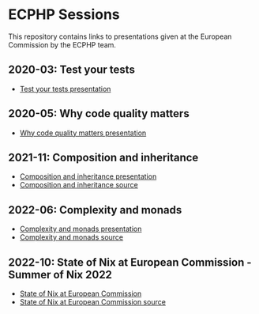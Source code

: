 # ECPHP Sessions

This repository contains links to presentations given at the European Commission by the ECPHP team.

## 2020-03: Test your tests

* [Test your tests presentation][Test your tests]

## 2020-05: Why code quality matters

* [Why code quality matters presentation][Why code quality matters]

## 2021-11: Composition and inheritance

* [Composition and inheritance presentation][Composition and inheritance]
* [Composition and inheritance source][Composition and inheritance source]

## 2022-06: Complexity and monads

* [Complexity and monads presentation][Complexity and monads]
* [Complexity and monads source][Complexity and monads source]

## 2022-10: State of Nix at European Commission - Summer of Nix 2022

* [State of Nix at European Commission][State of Nix at European Commission]
* [State of Nix at European Commission source][State of Nix at European Commission source]

[Test your tests]: resources/Test%20your%20tests.pdf
[Why code quality matters]: resources/Why%20code%20quality%20matters.pdf
[Composition and inheritance]: resources/session--composition-and-inheritance--29--437e9bb.pdf
[Composition and inheritance source]: https://code.europa.eu/ecphp/session-composition-and-inheritance
[Complexity and monads]: resources/9--session--4b84622.pdf
[Complexity and monads source]: https://code.europa.eu/ecphp/session-complexity-and-monads
[State of Nix at European Commission]: resources/4--state-of-nix-at-ec--summer-of-nix-2022--db05056.pdf
[State of Nix at European Commission source]: https://code.europa.eu/ecphp/session-nix-at-european-commission-summer-of-nix
